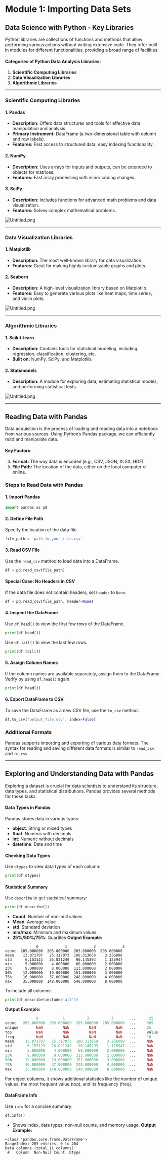 

# Module 1: Importing Data Sets
## Data Science with Python - Key Libraries
Python libraries are collections of functions and methods that allow performing various actions without writing extensive code. They offer built-in modules for different functionalities, providing a broad range of facilities.
#### Categories of Python Data Analysis Libraries:
1. **Scientific Computing Libraries**
2. **Data Visualization Libraries**
3. **Algorithmic Libraries**

___
### Scientific Computing Libraries
#### 1. **Pandas**
- **Description:** Offers data structures and tools for effective data manipulation and analysis.
- **Primary Instrument:** DataFrame (a two-dimensional table with column and row labels).
- **Features:** Fast access to structured data, easy indexing functionality.
#### 2. **NumPy**
- **Description:** Uses arrays for inputs and outputs, can be extended to objects for matrices.
- **Features:** Fast array processing with minor coding changes.
#### 3. **SciPy**
- **Description:** Includes functions for advanced math problems and data visualization.
- **Features:** Solves complex mathematical problems.

![Untitled.png](https://prod-files-secure.s3.us-west-2.amazonaws.com/03e82b26-cccb-4906-bb56-adabcbdc0655/997ac361-58a8-4f04-bb0f-79fea4baa761/Untitled.png?X-Amz-Algorithm=AWS4-HMAC-SHA256&X-Amz-Content-Sha256=UNSIGNED-PAYLOAD&X-Amz-Credential=ASIAZI2LB466VPFYVM76%2F20250131%2Fus-west-2%2Fs3%2Faws4_request&X-Amz-Date=20250131T131907Z&X-Amz-Expires=3600&X-Amz-Security-Token=IQoJb3JpZ2luX2VjELX%2F%2F%2F%2F%2F%2F%2F%2F%2F%2FwEaCXVzLXdlc3QtMiJHMEUCIQDR4zyGGDI1ohn5RMg%2B54uqZeuOBmzQtHZLeJ3cmSqfJgIgVMw%2F9n7u0OkXlZmEfssqO4iOag6lQ%2Bckikw%2F%2FPO2AoAqiAQIvv%2F%2F%2F%2F%2F%2F%2F%2F%2F%2FARAAGgw2Mzc0MjMxODM4MDUiDGCGH710ok9%2Bv2IwvSrcAycBERH7TYjvnVpjZEaO%2F%2B6by0xQaMRxuhJl9U8oLv92C%2Bnoq3sy3Do1oYOXyc6ZzmdqcgU8o96CiVa1rK%2FfVHJn0qq4b6xocotoacKEE1a0DHSfbhyU4tYwBr%2BJWVK3OmPTWwOZwXCUYwxWPf9K%2FkMhsNER5FNPd5z%2FUMS58XKtkjDPQ4GTHh8JybeN4C5Q5nhe0PE0TLHRBqL0drY5Jz8YXp78vcPCUZ5ff3dBwkZwPZ6Z%2B8bHGkjWm1zEGZyV5AQmuQTxjMUSWFv77OYJ9Tm61R6XYtel22gp5qvWSp1%2BP9AboZRWXxEhcmP%2BegsoGVeKjwjjdXOiceXJMfA4iQWVLk%2FG2LBJlaOHNW8C8r1iCXX3aYVH0FTwrbK7ahgcqwtd09oc8AOzSuEG68%2FupRnnpKAvEgJP%2BiGtfVdQ5eDcwLnYbXP3XwwLgboFOQpf9%2Fllz3Hqy4Fe4D7Rej%2BcrdxLq5IRSdxCGCuaWFIGULy%2B2%2BrQgGqMnG%2BEPL%2BDklyPHjdmjk%2Bve6YByLP4OBp%2FwfIgaiK1dvI4gHQ0CQQL%2FgtIFKug0183bHRekCaBvkdyuNqC%2F7rMsCWEWJRpgQEQI%2BAXukggofUva9pR9ByucGAMPBp1Qbm%2Bqe%2FWIqvcMNCP87wGOqUBloeKr62oOpUO2KRqvQqQqK%2F2nq7zwk%2FmbY8kxsgFqZrxY8QUgddq813cW0YsUmALxO2%2FiA%2Fu0UWCrcVQOxnMpab5fowHmy0IcrBa7v1mLyUFP%2BY%2BYx5dGcXhlMlKnsHLzMlCtkj%2Fam1NdYfGVb%2FPVZbXb5yfgqLJeWmnlUic7qpcx4TO6tZdoVIZi72Lnd%2FrjnyJTmfvu83nwE4%2Fv8FvwAlIgELV&X-Amz-Signature=8c58e0620e2ec5d24996a1352ec0cb9f286eed987a92315706e868e8def08165&X-Amz-SignedHeaders=host&x-id=GetObject)
___
### Data Visualization Libraries
#### 1. **Matplotlib**
- **Description:** The most well-known library for data visualization.
- **Features:** Great for making highly customizable graphs and plots.
#### 2. **Seaborn**
- **Description:** A high-level visualization library based on Matplotlib.
- **Features:** Easy to generate various plots like heat maps, time series, and violin plots.

![Untitled.png](https://prod-files-secure.s3.us-west-2.amazonaws.com/03e82b26-cccb-4906-bb56-adabcbdc0655/733d1e42-5a53-4fd8-90c1-3d85254369a6/Untitled.png?X-Amz-Algorithm=AWS4-HMAC-SHA256&X-Amz-Content-Sha256=UNSIGNED-PAYLOAD&X-Amz-Credential=ASIAZI2LB466VX3LGCUM%2F20250131%2Fus-west-2%2Fs3%2Faws4_request&X-Amz-Date=20250131T131906Z&X-Amz-Expires=3600&X-Amz-Security-Token=IQoJb3JpZ2luX2VjELX%2F%2F%2F%2F%2F%2F%2F%2F%2F%2FwEaCXVzLXdlc3QtMiJGMEQCIGDH0fAkn0JCi4Nwa%2BNUSjWnqKdekN7rkTiOOavCIHIlAiAy8VeBpgDhZ5th0%2B5r5f0TzznDUJni9dMU58f3fORL3CqIBAi%2B%2F%2F%2F%2F%2F%2F%2F%2F%2F%2F8BEAAaDDYzNzQyMzE4MzgwNSIMAV6JqMoME7DV3amKKtwDP7sdtuff0rBQa1LDl1G6vuGr%2BGtQseihJQqD6FvspjTrUv%2B1DiLdgnKpib1XYNmUZaFpx78hdQjEfyovqF72xB3AM9L%2BotXkF6fjlR6wWLLCHXcgEAUD0UbBWVBKmJZQURbKQYf1QFXqa4Vx9aP%2FTFZCFw%2Bu6JnVMisUazmTrfmUQACDdgTgoNplUSdPEct7zNihFid28%2FfcRqvQhDqch5KptD4%2FjsOpHmH6IcP4efnpURuyNjlJoohBrRAzoWt4OV7ecZShBRMMBGnv1PMzAaD17uAppMvGSFoMGVbUmPHal7fr0XoZDboxBPJCRlHvaZI97L8iUnKuP6oQVyFaXXQN2%2FtZ2wnI4JXqkpVmD7H6gBuCeDCcFN56yHXX%2FQpdgOdugzHTSY5ZNOc%2FVRs%2BjlRF76I41iDfqMSnLJO8iWT2iYBEyXEXe6dr2LtUgsmg9yJUwVlbgLfY8Ke5%2Fs4VIg8mTKUVX2yzQPvTaKESHKg7YKvYR5gYukMLuRFNGz4lYAaHKQi50cfSALGLNVQcTv%2FGFP1bSEofwngkp5EO3ua3xvy%2Baz5wq8RPCG0pM8xQGX4VOzyIthNPsjc3v6A%2B5zceo%2BUpuj1As4%2Br%2BSe8KtzMTaulq7woOasQQQkw84%2FzvAY6pgEy4%2FtirMBFJkQrwpmtgwOoddEZvzCJVaIivgWlW9qbaQ6B%2FdTUVPOmBanVM%2BF0qf2mRXD4HXd6veZRJzmB6V1pWMIwxxiBpcoJ4Z9E8RRM6WJCxLSCvkY1FEUMNpZEraAtU%2FuXsz92SUxMmlJLVcrOmAy62lwnID974Kl5fgX6IYfSaYogm4HO%2FPxchABDjFYYII9A9TcXuHymgeJYQKQcKbTEPWH0&X-Amz-Signature=a6b52f9fc20c545461a18280354273f296a3fe295ec527f6133831d52180dc1a&X-Amz-SignedHeaders=host&x-id=GetObject)
___
### Algorithmic Libraries
#### 1. **Scikit-learn**
- **Description:** Contains tools for statistical modeling, including regression, classification, clustering, etc.
- **Built on:** NumPy, SciPy, and Matplotlib.
#### 2. **Statsmodels**
- **Description:** A module for exploring data, estimating statistical models, and performing statistical tests.

![Untitled.png](https://prod-files-secure.s3.us-west-2.amazonaws.com/03e82b26-cccb-4906-bb56-adabcbdc0655/c62885f5-417d-4179-834f-d68f8f2bdf39/Untitled.png?X-Amz-Algorithm=AWS4-HMAC-SHA256&X-Amz-Content-Sha256=UNSIGNED-PAYLOAD&X-Amz-Credential=ASIAZI2LB466VX3LGCUM%2F20250131%2Fus-west-2%2Fs3%2Faws4_request&X-Amz-Date=20250131T131906Z&X-Amz-Expires=3600&X-Amz-Security-Token=IQoJb3JpZ2luX2VjELX%2F%2F%2F%2F%2F%2F%2F%2F%2F%2FwEaCXVzLXdlc3QtMiJGMEQCIGDH0fAkn0JCi4Nwa%2BNUSjWnqKdekN7rkTiOOavCIHIlAiAy8VeBpgDhZ5th0%2B5r5f0TzznDUJni9dMU58f3fORL3CqIBAi%2B%2F%2F%2F%2F%2F%2F%2F%2F%2F%2F8BEAAaDDYzNzQyMzE4MzgwNSIMAV6JqMoME7DV3amKKtwDP7sdtuff0rBQa1LDl1G6vuGr%2BGtQseihJQqD6FvspjTrUv%2B1DiLdgnKpib1XYNmUZaFpx78hdQjEfyovqF72xB3AM9L%2BotXkF6fjlR6wWLLCHXcgEAUD0UbBWVBKmJZQURbKQYf1QFXqa4Vx9aP%2FTFZCFw%2Bu6JnVMisUazmTrfmUQACDdgTgoNplUSdPEct7zNihFid28%2FfcRqvQhDqch5KptD4%2FjsOpHmH6IcP4efnpURuyNjlJoohBrRAzoWt4OV7ecZShBRMMBGnv1PMzAaD17uAppMvGSFoMGVbUmPHal7fr0XoZDboxBPJCRlHvaZI97L8iUnKuP6oQVyFaXXQN2%2FtZ2wnI4JXqkpVmD7H6gBuCeDCcFN56yHXX%2FQpdgOdugzHTSY5ZNOc%2FVRs%2BjlRF76I41iDfqMSnLJO8iWT2iYBEyXEXe6dr2LtUgsmg9yJUwVlbgLfY8Ke5%2Fs4VIg8mTKUVX2yzQPvTaKESHKg7YKvYR5gYukMLuRFNGz4lYAaHKQi50cfSALGLNVQcTv%2FGFP1bSEofwngkp5EO3ua3xvy%2Baz5wq8RPCG0pM8xQGX4VOzyIthNPsjc3v6A%2B5zceo%2BUpuj1As4%2Br%2BSe8KtzMTaulq7woOasQQQkw84%2FzvAY6pgEy4%2FtirMBFJkQrwpmtgwOoddEZvzCJVaIivgWlW9qbaQ6B%2FdTUVPOmBanVM%2BF0qf2mRXD4HXd6veZRJzmB6V1pWMIwxxiBpcoJ4Z9E8RRM6WJCxLSCvkY1FEUMNpZEraAtU%2FuXsz92SUxMmlJLVcrOmAy62lwnID974Kl5fgX6IYfSaYogm4HO%2FPxchABDjFYYII9A9TcXuHymgeJYQKQcKbTEPWH0&X-Amz-Signature=889ec7c833d5937f673acaa0a5282e3da172df7f4fc7d7d942deced58b7c7677&X-Amz-SignedHeaders=host&x-id=GetObject)
___
## Reading Data with Pandas
Data acquisition is the process of loading and reading data into a notebook from various sources. Using Python’s Pandas package, we can efficiently read and manipulate data.
#### Key Factors:
4. **Format:** The way data is encoded (e.g., CSV, JSON, XLSX, HDF).
5. **File Path:** The location of the data, either on the local computer or online.
### Steps to Read Data with Pandas
#### 1. **Import Pandas**
```python
import pandas as pd
```
#### 2. **Define File Path**
Specify the location of the data file.
```python
file_path = 'path_to_your_file.csv'
```
#### 3. **Read CSV File**
Use the `read_csv` method to load data into a DataFrame.
```python
df = pd.read_csv(file_path)
```
#### Special Case: No Headers in CSV
If the data file does not contain headers, set `header` to `None`.
```python
df = pd.read_csv(file_path, header=None)
```
#### 4. **Inspect the DataFrame**
Use `df.head()` to view the first few rows of the DataFrame.
```python
print(df.head())
```
Use `df.tail()` to view the last few rows.
```python
print(df.tail())
```
#### 5. **Assign Column Names**
If the column names are available separately, assign them to the DataFrame.
Verify by using `df.head()` again.
```python
print(df.head())
```
#### 6. **Export DataFrame to CSV**
To save the DataFrame as a new CSV file, use the `to_csv` method.
```python
df.to_csv('output_file.csv', index=False)
```
### Additional Formats
Pandas supports importing and exporting of various data formats. The syntax for reading and saving different data formats is similar to `read_csv` and `to_csv`.
___
## Exploring and Understanding Data with Pandas
Exploring a dataset is crucial for data scientists to understand its structure, data types, and statistical distributions. Pandas provides several methods for these tasks.
#### Data Types in Pandas
Pandas stores data in various types:
- **object**: String or mixed types
- **float**: Numeric with decimals
- **int**: Numeric without decimals
- **datetime**: Date and time
#### Checking Data Types
Use `dtypes` to view data types of each column:
```python
print(df.dtypes)
```
#### Statistical Summary
Use `describe` to get statistical summary:
```python
print(df.describe())
```
- **Count**: Number of non-null values
- **Mean**: Average value
- **std**: Standard deviation
- **min/max**: Minimum and maximum values
- **25%/50%/75%**: Quartiles
**Output Example:**
```plain text
              0            1            2            3
count  205.000000  205.000000  205.000000  205.000000
mean    13.071707   25.317073  198.313659    3.256098
std      6.153123   26.021249   90.145293    1.125947
min      5.000000    4.000000   68.000000    2.000000
25%      9.000000    8.000000  113.000000    2.000000
50%     12.000000   19.000000  151.000000    3.000000
75%     16.000000   37.000000  248.000000    4.000000
max     35.000000  148.000000  540.000000    8.000000
```
To include all columns:
```python
print(df.describe(include='all'))
```
**Output Example:**
```r
              0           1          2          3       ...      25       26       27
count   205.000000  205.000000  205.000000  205.000000  ...     205      205      205
unique        NaN         NaN         NaN         NaN   ...     25       25       25
top           NaN         NaN         NaN         NaN   ...     value    value    value
freq          NaN         NaN         NaN         NaN   ...     10       10       10
mean     13.071707   25.317073  198.313659    3.256098  ...     NaN      NaN      NaN
std       6.153123   26.021249   90.145293    1.125947  ...     NaN      NaN      NaN
min       5.000000    4.000000   68.000000    2.000000  ...     NaN      NaN      NaN
25%       9.000000    8.000000  113.000000    2.000000  ...     NaN      NaN      NaN
50%      12.000000   19.000000  151.000000    3.000000  ...     NaN      NaN      NaN
75%      16.000000   37.000000  248.000000    4.000000  ...     NaN      NaN      NaN
max      35.000000  148.000000  540.000000    8.000000  ...     NaN      NaN      NaN
```
For object columns, it shows additional statistics like the number of unique values, the most frequent value (top), and its frequency (freq).
#### DataFrame Info
Use `info` for a concise summary:
```python
df.info()
```
- Shows index, data types, non-null counts, and memory usage.
**Output Example:**
```less
<class 'pandas.core.frame.DataFrame'>
RangeIndex: 205 entries, 0 to 204
Data columns (total 11 columns):
 #   Column  Non-Null Count  Dtype
